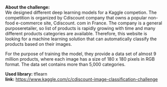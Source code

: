 <b>About the challenge:</b></br>
We designed different deep learning models for a Kaggle competion. The competition is organized by Cdiscount company that owns a popular non-food e-commerce site, Cdiscount.
com in France. The company is a general purposeretailer, so list of products is rapidly growing with time and many different products categories are available. Therefore,
this website is looking for a machine learning solution that can automatically classify the products based on their images. 

For the purpose of training the model, they provide a data set of almost 9 million products, where each image has a size of 180 x 180 pixels in RGB format. The data set contains more than 5,000 categories.

<b>Used library:</b> tflearn</br>
<b> link:</b> https://www.kaggle.com/c/cdiscount-image-classification-challenge

